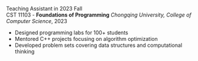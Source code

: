 Teaching Assistant in 2023 Fall\
CST 11103 - **Foundations of Programming**  _Chongqing University, College of Computer Science_, 2023
- Designed programming labs for 100+ students  
- Mentored C++ projects focusing on algorithm optimization  
- Developed problem sets covering data structures and computational thinking